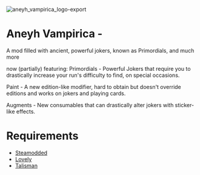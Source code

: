 ![aneyh_vampirica_logo-export](https://github.com/user-attachments/assets/f765e787-ee8b-4698-bb00-7ea5cf8419eb)
# Aneyh Vampirica - 
A mod filled with ancient, powerful jokers, known as Primordials, and much more

now (partially) featuring:
Primordials - Powerful Jokers that require you to drastically increase your run's difficulty to find, on special occasions.

Paint - A new edition-like modifier, hard to obtain but doesn't override editions and works on jokers and playing cards.

Augments - New consumables that can drastically alter jokers with sticker-like effects.

# Requirements
- [Steamodded](https://github.com/Steamopollys/Steamodded)
- [Lovely](https://github.com/ethangreen-dev/lovely-injector)
- [Talisman](https://github.com/MathIsFun0/Talisman)
